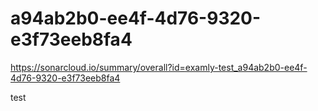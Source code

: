 # a94ab2b0-ee4f-4d76-9320-e3f73eeb8fa4
https://sonarcloud.io/summary/overall?id=examly-test_a94ab2b0-ee4f-4d76-9320-e3f73eeb8fa4

test